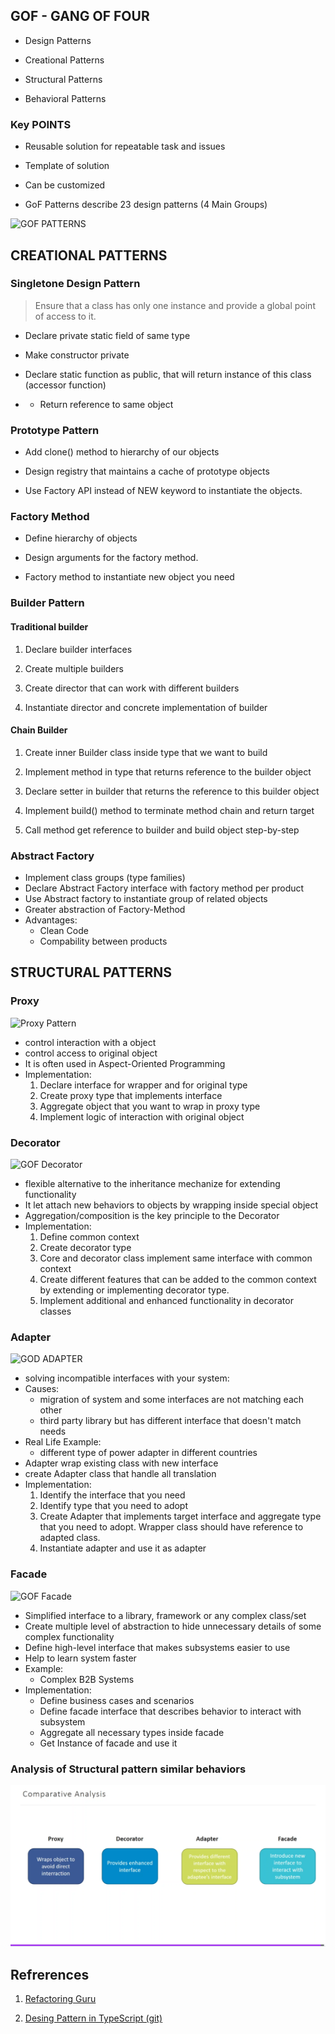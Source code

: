 
## GOF - GANG OF FOUR

  

- Design Patterns

- Creational Patterns

- Structural Patterns

- Behavioral Patterns

  

### Key POINTS

- Reusable solution for repeatable task and issues

- Template of solution

- Can be customized

- GoF Patterns describe 23 design patterns (4 Main Groups)

  

![GOF PATTERNS](https://live.staticflickr.com/7197/6804689564_8a6ff3efff_b.jpg)
## CREATIONAL PATTERNS

### Singletone Design Pattern

  

> Ensure that a class has only one instance and provide a global point of access to it.

  

- Declare private static field of same type

- Make constructor private

- Declare static function as public, that will return instance of this class (accessor function)

- - Return reference to same object

  

### Prototype Pattern

  

- Add clone() method to hierarchy of our objects

- Design registry that maintains a cache of prototype objects

- Use Factory API instead of NEW keyword to instantiate the objects.

  

### Factory Method

  

- Define hierarchy of objects

- Design arguments for the factory method.

- Factory method to instantiate new object you need

  

### Builder Pattern

#### Traditional builder

1. Declare builder interfaces

2. Create multiple builders

3. Create director that can work with different builders

4. Instantiate director and concrete implementation of builder

  

#### Chain Builder

1. Create inner Builder class inside type that we want to build

2. Implement method in type that returns reference to the builder object

3. Declare setter in builder that returns the reference to this builder object

4. Implement build() method to terminate method chain and return target

5. Call method get reference to builder and build object step-by-step

  

### Abstract Factory

- Implement class groups (type families)
- Declare Abstract Factory interface with factory method per product
- Use Abstract factory to instantiate group of related objects
- Greater abstraction of Factory-Method
- Advantages:
	- Clean Code
	- Compability between products


## STRUCTURAL PATTERNS


### Proxy

![Proxy Pattern](https://refactoring.guru/images/patterns/diagrams/proxy/structure.png?id=f2478a82a84e1a1e512a)
- control interaction with a object
- control access to original object
- It is often used in Aspect-Oriented Programming 
- Implementation:
	1. Declare interface for wrapper and for original type
	2. Create proxy type that implements interface
	3. Aggregate object that you want to wrap in proxy type
	4. Implement logic of interaction with original object

### Decorator
  ![GOF Decorator](https://refactoring.guru/images/patterns/diagrams/decorator/solution2.png)
  - flexible alternative to the inheritance mechanize for extending functionality
  - It let attach new behaviors to objects by wrapping inside special object
  - Aggregation/composition is the key principle to the Decorator
  - Implementation:
	  1. Define common context
	  2. Create decorator type
	  3. Core and decorator class implement same interface with common context
	  4. Create different features that can be added to the common context by extending or implementing decorator type.
	  5. Implement additional and enhanced functionality in decorator classes

### Adapter

![GOD ADAPTER](https://www.programmingwithwolfgang.com/assets/img/posts/2017/12/Adapter-pattern-UML-diagram.jpg)
- solving incompatible interfaces with your system:
- Causes:
  - migration of system and some interfaces are not matching each other 
  - third party library but has different interface that doesn't match needs
- Real Life Example: 
  - different type of power adapter in different countries
- Adapter wrap existing class with new interface
- create Adapter class that handle all translation
- Implementation:
	1. Identify the interface that you need
	2. Identify type that you need to adopt
	3. Create Adapter that implements target interface and aggregate type that you need to adopt. Wrapper class should have reference to adapted class.
	4. Instantiate adapter and use it as adapter

### Facade

![GOF Facade](https://www.tutorialspoint.com/design_pattern/images/facade_pattern_uml_diagram.jpg)
- Simplified interface to a library, framework or any complex class/set
- Create multiple level of abstraction to hide unnecessary details of some complex functionality
- Define high-level interface that makes subsystems easier to use
- Help to learn system faster
- Example:
	- Complex B2B Systems
- Implementation:
	- Define business cases and scenarios 
	- Define facade interface that describes behavior to interact with subsystem
	- Aggregate all necessary types inside facade
	- Get Instance of facade and use it

### Analysis of Structural pattern similar behaviors

![GOF ANALYSIS STRUCTURAL PATTERNS](https://raw.githubusercontent.com/RokoMetek/gof-desing-patterns-ts-examples/main/Assets/Screenshot%202021-10-20%20at%2023-22-33%20GoF%20Design%20Patterns%20-%20Complete%20Course%20with%20Java%20Examples.png)

## Refrerences


1. [Refactoring Guru](https://refactoring.guru/design-patterns)

2. [Desing Pattern in TypeScript (git)](https://github.com/gztchan/design-patterns-in-typescript)
